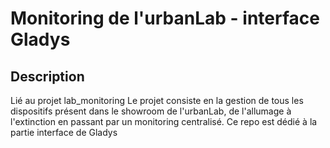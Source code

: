 # Monitoring de l'urbanLab - interface Gladys

## Description
Lié au projet lab_monitoring
Le projet consiste en la gestion de tous les dispositifs présent dans le showroom de l'urbanLab, de l'allumage à l'extinction en passant par un monitoring centralisé.
Ce repo est dédié à la partie interface de Gladys

